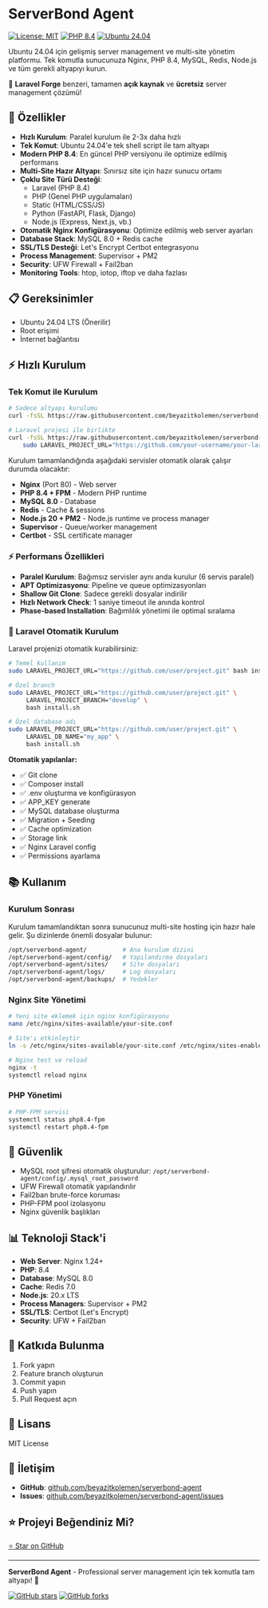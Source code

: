 # ServerBond Agent

[![License: MIT](https://img.shields.io/badge/License-MIT-yellow.svg)](https://opensource.org/licenses/MIT)
[![PHP 8.4](https://img.shields.io/badge/php-8.4-777BB4.svg)](https://www.php.net/)
[![Ubuntu 24.04](https://img.shields.io/badge/ubuntu-24.04-orange.svg)](https://ubuntu.com/)

Ubuntu 24.04 için gelişmiş server management ve multi-site yönetim platformu. Tek komutla sunucunuza Nginx, PHP 8.4, MySQL, Redis, Node.js ve tüm gerekli altyapıyı kurun.

🌟 **Laravel Forge** benzeri, tamamen **açık kaynak** ve **ücretsiz** server management çözümü!

## 🚀 Özellikler

- **Hızlı Kurulum**: Paralel kurulum ile 2-3x daha hızlı
- **Tek Komut**: Ubuntu 24.04'e tek shell script ile tam altyapı
- **Modern PHP 8.4**: En güncel PHP versiyonu ile optimize edilmiş performans
- **Multi-Site Hazır Altyapı**: Sınırsız site için hazır sunucu ortamı
- **Çoklu Site Türü Desteği**:
  - Laravel (PHP 8.4)
  - PHP (Genel PHP uygulamaları)
  - Static (HTML/CSS/JS)
  - Python (FastAPI, Flask, Django)
  - Node.js (Express, Next.js, vb.)
- **Otomatik Nginx Konfigürasyonu**: Optimize edilmiş web server ayarları
- **Database Stack**: MySQL 8.0 + Redis cache
- **SSL/TLS Desteği**: Let's Encrypt Certbot entegrasyonu
- **Process Management**: Supervisor + PM2
- **Security**: UFW Firewall + Fail2ban
- **Monitoring Tools**: htop, iotop, iftop ve daha fazlası

## 📋 Gereksinimler

- Ubuntu 24.04 LTS (Önerilir)
- Root erişimi
- İnternet bağlantısı

## ⚡ Hızlı Kurulum

### Tek Komut ile Kurulum

```bash
# Sadece altyapı kurulumu
curl -fsSL https://raw.githubusercontent.com/beyazitkolemen/serverbond-agent/main/install.sh | sudo bash

# Laravel projesi ile birlikte
curl -fsSL https://raw.githubusercontent.com/beyazitkolemen/serverbond-agent/main/install.sh | \
    sudo LARAVEL_PROJECT_URL="https://github.com/your-username/your-laravel-project.git" bash
```

Kurulum tamamlandığında aşağıdaki servisler otomatik olarak çalışır durumda olacaktır:
- **Nginx** (Port 80) - Web server
- **PHP 8.4 + FPM** - Modern PHP runtime
- **MySQL 8.0** - Database
- **Redis** - Cache & sessions
- **Node.js 20 + PM2** - Node.js runtime ve process manager
- **Supervisor** - Queue/worker management
- **Certbot** - SSL certificate manager

### ⚡ Performans Özellikleri

- **Paralel Kurulum**: Bağımsız servisler aynı anda kurulur (6 servis paralel)
- **APT Optimizasyonu**: Pipeline ve queue optimizasyonları
- **Shallow Git Clone**: Sadece gerekli dosyalar indirilir
- **Hızlı Network Check**: 1 saniye timeout ile anında kontrol
- **Phase-based Installation**: Bağımlılık yönetimi ile optimal sıralama

### 🎯 Laravel Otomatik Kurulum

Laravel projenizi otomatik kurabilirsiniz:

```bash
# Temel kullanım
sudo LARAVEL_PROJECT_URL="https://github.com/user/project.git" bash install.sh

# Özel branch
sudo LARAVEL_PROJECT_URL="https://github.com/user/project.git" \
     LARAVEL_PROJECT_BRANCH="develop" \
     bash install.sh

# Özel database adı
sudo LARAVEL_PROJECT_URL="https://github.com/user/project.git" \
     LARAVEL_DB_NAME="my_app" \
     bash install.sh
```

**Otomatik yapılanlar:**
- ✅ Git clone
- ✅ Composer install
- ✅ .env oluşturma ve konfigürasyon
- ✅ APP_KEY generate
- ✅ MySQL database oluşturma
- ✅ Migration + Seeding
- ✅ Cache optimization
- ✅ Storage link
- ✅ Nginx Laravel config
- ✅ Permissions ayarlama

## 📚 Kullanım

### Kurulum Sonrası

Kurulum tamamlandıktan sonra sunucunuz multi-site hosting için hazır hale gelir. Şu dizinlerde önemli dosyalar bulunur:

```bash
/opt/serverbond-agent/          # Ana kurulum dizini
/opt/serverbond-agent/config/   # Yapılandırma dosyaları
/opt/serverbond-agent/sites/    # Site dosyaları
/opt/serverbond-agent/logs/     # Log dosyaları
/opt/serverbond-agent/backups/  # Yedekler
```

### Nginx Site Yönetimi

```bash
# Yeni site eklemek için nginx konfigürasyonu
nano /etc/nginx/sites-available/your-site.conf

# Site'ı etkinleştir
ln -s /etc/nginx/sites-available/your-site.conf /etc/nginx/sites-enabled/

# Nginx test ve reload
nginx -t
systemctl reload nginx
```

### PHP Yönetimi

```bash
# PHP-FPM servisi
systemctl status php8.4-fpm
systemctl restart php8.4-fpm
```

## 🔐 Güvenlik

- MySQL root şifresi otomatik oluşturulur: `/opt/serverbond-agent/config/.mysql_root_password`
- UFW Firewall otomatik yapılandırılır
- Fail2ban brute-force koruması
- PHP-FPM pool izolasyonu
- Nginx güvenlik başlıkları

## 📊 Teknoloji Stack'i

- **Web Server**: Nginx 1.24+
- **PHP**: 8.4
- **Database**: MySQL 8.0
- **Cache**: Redis 7.0
- **Node.js**: 20.x LTS
- **Process Managers**: Supervisor + PM2
- **SSL/TLS**: Certbot (Let's Encrypt)
- **Security**: UFW + Fail2ban

## 🤝 Katkıda Bulunma

1. Fork yapın
2. Feature branch oluşturun
3. Commit yapın
4. Push yapın
5. Pull Request açın

## 📝 Lisans

MIT License

## 📧 İletişim

- **GitHub**: [github.com/beyazitkolemen/serverbond-agent](https://github.com/beyazitkolemen/serverbond-agent)
- **Issues**: [github.com/beyazitkolemen/serverbond-agent/issues](https://github.com/beyazitkolemen/serverbond-agent/issues)

## ⭐ Projeyi Beğendiniz Mi?

[⭐ Star on GitHub](https://github.com/beyazitkolemen/serverbond-agent)

---

**ServerBond Agent** - Professional server management için tek komutla tam altyapı! 🚀

[![GitHub stars](https://img.shields.io/github/stars/beyazitkolemen/serverbond-agent?style=social)](https://github.com/beyazitkolemen/serverbond-agent/stargazers)
[![GitHub forks](https://img.shields.io/github/forks/beyazitkolemen/serverbond-agent?style=social)](https://github.com/beyazitkolemen/serverbond-agent/network/members)
